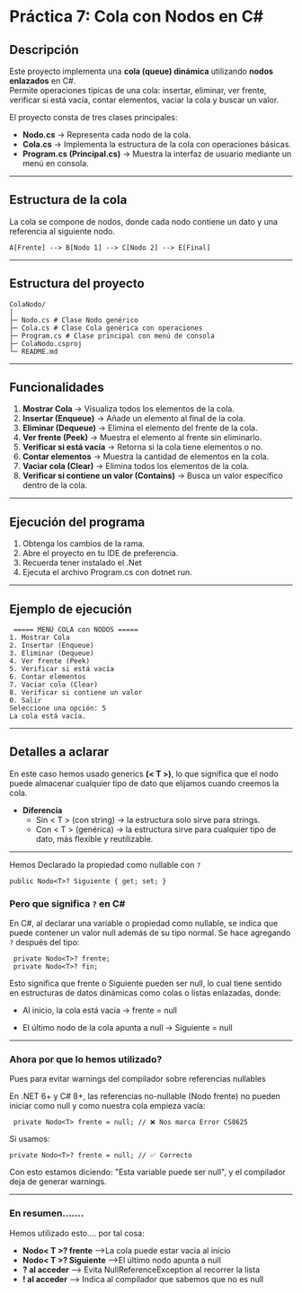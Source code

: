 # Práctica 7: Cola con Nodos en C#

## Descripción

Este proyecto implementa una **cola (queue) dinámica** utilizando **nodos enlazados** en C#.  
Permite operaciones típicas de una cola: insertar, eliminar, ver frente, verificar si está vacía, contar elementos, vaciar la cola y buscar un valor.


El proyecto consta de tres clases principales:
- **Nodo.cs** → Representa cada nodo de la cola.
- **Cola.cs** → Implementa la estructura de la cola con operaciones básicas.
- **Program.cs (Principal.cs)** → Muestra la interfaz de usuario mediante un menú en consola.



---

## Estructura de la cola

La cola se compone de nodos, donde cada nodo contiene un dato y una referencia al siguiente nodo.

```
A[Frente] --> B[Nodo 1] --> C[Nodo 2] --> E[Final]
```

---

## Estructura del proyecto

    ColaNodo/
    │
    ├─ Nodo.cs # Clase Nodo genérico
    ├─ Cola.cs # Clase Cola genérica con operaciones
    ├─ Program.cs # Clase principal con menú de consola
    ├─ ColaNodo.csproj
    └─ README.md

---

## Funcionalidades
1. **Mostrar Cola** → Visualiza todos los elementos de la cola.  
2. **Insertar (Enqueue)** → Añade un elemento al final de la cola.  
3. **Eliminar (Dequeue)** → Elimina el elemento del frente de la cola.  
4. **Ver frente (Peek)** → Muestra el elemento al frente sin eliminarlo.  
5. **Verificar si está vacía** → Retorna si la cola tiene elementos o no.  
6. **Contar elementos** → Muestra la cantidad de elementos en la cola.  
7. **Vaciar cola (Clear)** → Elimina todos los elementos de la cola.  
8. **Verificar si contiene un valor (Contains)** → Busca un valor específico dentro de la cola.  

---

## Ejecución del programa
1. Obtenga los cambios de la rama.
2. Abre el proyecto en tu IDE de preferencia.
3. Recuerda tener instalado el .Net
4. Ejecuta el archivo Program.cs con dotnet run.

---

## Ejemplo de ejecución
     ===== MENÚ COLA con NODOS =====
    1. Mostrar Cola
    2. Insertar (Enqueue)
    3. Eliminar (Dequeue)
    4. Ver frente (Peek)
    5. Verificar si está vacía
    6. Contar elementos
    7. Vaciar cola (Clear)
    8. Verificar si contiene un valor
    0. Salir
    Seleccione una opción: 5
    La cola está vacía.

---

## Detalles a aclarar

En este caso hemos usado generics **(< T >)**, lo que significa que el nodo puede almacenar cualquier tipo de dato que elijamos cuando creemos la cola.
- **Diferencia**
    - Sin < T > (con string) → la estructura solo sirve para strings.
    - Con < T > (genérica) → la estructura sirve para cualquier tipo de dato, más flexible y reutilizable.

---

Hemos Declarado la propiedad como nullable con `?`

    public Nodo<T>? Siguiente { get; set; }


### Pero que significa  `?` en C#

En C#, al declarar una variable o propiedad como nullable, se indica que puede contener un valor null además de su tipo normal. Se hace agregando `?` después del tipo:


     private Nodo<T>? frente;
     private Nodo<T>? fin;

Esto significa que frente o Siguiente pueden ser null, lo cual tiene sentido en estructuras de datos dinámicas como colas o listas enlazadas, donde:

- Al inicio, la cola está vacía → frente = null

- El último nodo de la cola apunta a null → Siguiente = null

---

### Ahora por que lo hemos utilizado?
Pues para evitar warnings del compilador sobre referencias nullables

En .NET 6+ y C# 8+, las referencias no-nullable (Nodo<T> frente) no pueden iniciar como null y como nuestra cola empieza vacía:

     private Nodo<T> frente = null; // ❌ Nos marca Error CS8625


Si usamos:

    private Nodo<T>? frente = null; // ✅ Correcto


Con esto estamos diciendo: "Esta variable puede ser null", y el compilador deja de generar warnings.

---

### En resumen.......

Hemos utilizado esto....  por tal cosa:

- **Nodo< T >? frente**	-->La cola puede estar vacía al inicio
- **Nodo< T >? Siguiente** -->El último nodo apunta a null
- **? al acceder** -->	Evita NullReferenceException al recorrer la lista
- **! al acceder** -->	Indica al compilador que sabemos que no es null